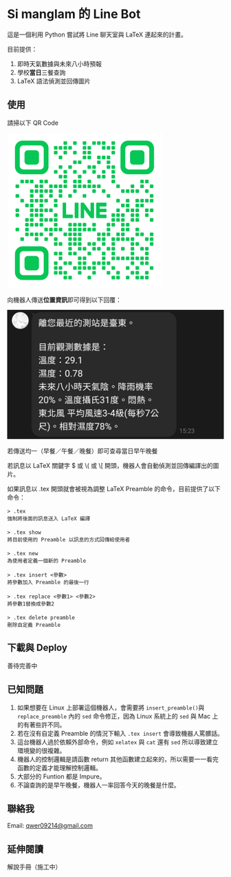 # Si manglam 的 Line Bot

這是一個利用 Python 嘗試將 Line 聊天室與 LaTeX 連起來的計畫。

目前提供：

1. 即時天氣數據與未來八小時預報
2. 學校**當日**三餐查詢
3. LaTeX 語法偵測並回傳圖片

## 使用

請掃以下 QR Code

<img src="linebot_qrcode.png">

向機器人傳送**位置資訊**即可得到以下回覆：

<img src="example_weather.jpg">

若傳送均一（早餐／午餐／晚餐）即可查尋當日早午晚餐

若訊息以 LaTeX 關鍵字 $ 或 \\( 或 \\[ 開頭，機器人會自動偵測並回傳編譯出的圖片。

如果訊息以 .tex 開頭就會被視為調整 LaTeX Preamble 的命令，目前提供了以下命令：

```
> .tex 
強制將後面的訊息送入 LaTeX 編譯

> .tex show 
將目前使用的 Preamble 以訊息的方式回傳給使用者

> .tex new
為使用者定義一個新的 Preamble

> .tex insert <參數>
將參數加入 Preamble 的最後一行

> .tex replace <參數1> <參數2>
將參數1替換成參數2

> .tex delete preamble
刪除自定義 Preamble
```

## 下載與 Deploy

善待完善中

## 已知問題

1. 如果想要在 Linux 上部署這個機器人，會需要將 `insert_preamble()`與 `replace_preamble` 內的 `sed` 命令修正，因為 Linux 系統上的 `sed` 與 Mac 上的有著些許不同。
2. 若在沒有自定義 Preamble 的情況下輸入 `.tex insert` 會導致機器人罵髒話。
3. 這台機器人過於依賴外部命令，例如 `xelatex` 與 `cat` 還有 `sed` 所以導致建立環境變的很複雜。
4. 機器人的控制邏輯是請函數 return 其他函數建立起來的，所以需要一一看完函數的定義才能理解控制邏輯。
5. 大部分的 Funtion 都是 Impure。
6. 不論查詢的是早午晚餐，機器人一率回答今天的晚餐是什麼。

## 聯絡我

Email: qwer09214@gmail.com

## 延伸閱讀

解說手冊（施工中）